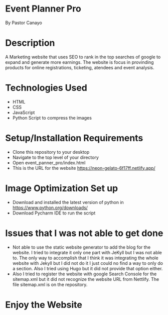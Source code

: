 # Event Planner Pro
By Pastor Canayo
# Description
A Marketing website that uses SEO to rank in the top searches of google to expand and generate more earnings.
The website is focus in provinding products for online registrations, ticketing, atendees and event analysis.
# Technologies Used
* HTML
* CSS
* JavaScript
* Python Script to compress the images
# Setup/Installation Requirements
* Clone this repository to your desktop
* Navigate to the top level of your directory
* Open event_panner_pro/index.html
* This is the URL for the website https://neon-gelato-6f17ff.netlify.app/
# Image Optimization Set up
* Download and installed the latest version of python in https://www.python.org/downloads/
* Download Pycharm IDE to run the script
# Issues that I was not able to get done
* Not able to use the static website generator to add the blog for the website.  I tried to integrate it only one part with JeKyll
  but I was not able to.  The only way to accomplish that I think it was integrating the whole website with Jekyll but I did not do it
  I just could no find a way to only do a section.  Also I tried using Hugo but it did not provide that option either.
* Also I tried to register the website with google Search Console for the sitemap.xml but it did not recognize the website URL from Nettlify.
  The file sitemap.xml is on the repository.
# Enjoy the Website 

